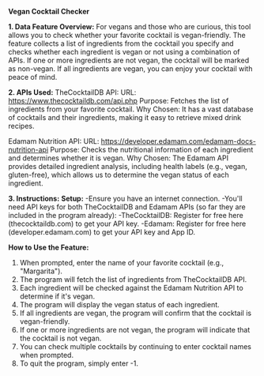 **Vegan Cocktail Checker**

**1. Data Feature Overview:**
For vegans and those who are curious, this tool allows you to check whether your favorite cocktail is vegan-friendly. The feature collects a list of ingredients from the cocktail you specify and checks whether each ingredient is vegan or not using a combination of APIs. If one or more ingredients are not vegan, the cocktail will be marked as non-vegan. If all ingredients are vegan, you can enjoy your cocktail with peace of mind.

**2. APIs Used:**
TheCocktailDB API:
URL: https://www.thecocktaildb.com/api.php
Purpose: Fetches the list of ingredients from your favorite cocktail.
Why Chosen: It has a vast database of cocktails and their ingredients, making it easy to retrieve mixed drink recipes.

Edamam Nutrition API:
URL: https://developer.edamam.com/edamam-docs-nutrition-api
Purpose: Checks the nutritional information of each ingredient and determines whether it is vegan.
Why Chosen: The Edamam API provides detailed ingredient analysis, including health labels (e.g., vegan, gluten-free), which allows us to determine the vegan status of each ingredient.

**3. Instructions:**
**Setup:**
  -Ensure you have an internet connection.
  -You'll need API keys for both TheCocktailDB and Edamam APIs (so far they are included in the program already):
      -TheCocktailDB: Register for free here (thecocktaildb.com) to get your API key.
      -Edamam: Register for free here (developer.edamam.com) to get your API key and App ID.
      
**How to Use the Feature:**
  1. When prompted, enter the name of your favorite cocktail (e.g., "Margarita").
  2. The program will fetch the list of ingredients from TheCocktailDB API.
  3. Each ingredient will be checked against the Edamam Nutrition API to determine if it's vegan.
  4. The program will display the vegan status of each ingredient.
  5. If all ingredients are vegan, the program will confirm that the cocktail is vegan-friendly.
  6. If one or more ingredients are not vegan, the program will indicate that the cocktail is not vegan.
  7. You can check multiple cocktails by continuing to enter cocktail names when prompted.
  8. To quit the program, simply enter -1.

